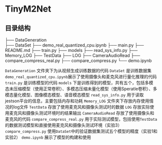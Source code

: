 # TinyM2Net
## 目录结构
├── DataGeneration  
├── DataSet
├── demo_real_quantized_cpu.ipynb
├── main.py
├── README.md
├── train.py
├── models
├── read_sys_info.py
├── Memory_LOG
├── TestData
├── LOG
├── CameraAudioRead
├── compare_compress_real.py
├── compare_compress.py
└── demo.ipynb

`DataGeneration` 文件夹下为从视频生成训练数据的代码
`DataSet` 是训练数据集
`demo_real_quantized_cpu.ipynb`展示了使用摄像头和麦克风进行量化推理的代码
`train.py` 是训练模型的代码
`models` 下是训练得到的模型，共有五个，包括多模态未压缩模型（使用正常卷积）、多模态压缩未量化模型（使用Speratle卷积）、多模态量化模型、图像模态模型、语音模态模型
`read_sys_info.py` 用于读取jestson平台的信息，主要包括内存和功耗
`Memory_LOG` 文件夹下存放内存使用情况的log文件
`TestData` 存放了使用麦克风和摄像头测试时的数据
`LOG` 存放实际使用麦克风和摄像头测试环境时的结果输出
`CameraAudioRead` 存放了使用摄像头和麦克风的代码
`compare_compress_real.py` 用于实际测试模型，包括使用`TestData`的数据测试模型和直接使用麦克风和摄像头测试环境（实验3）
`compare_compress.py` 使用`DataSet`中的验证数据集测试五个模型的精度（实验1和实验2）
`demo.ipynb` 展示了模型的构建和使用


